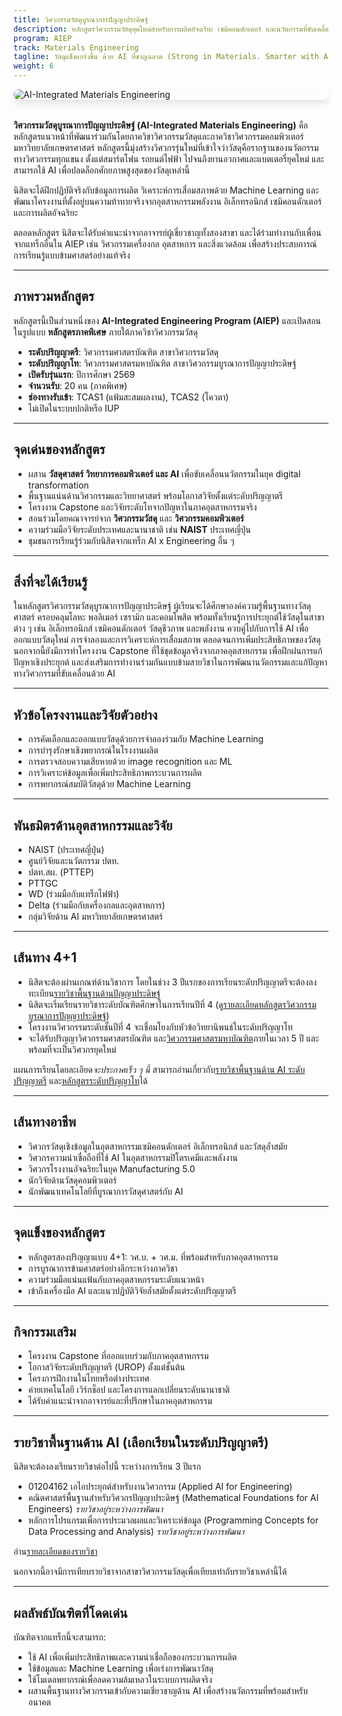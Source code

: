 ```yaml
---
title: วิศวกรรมวัสดุบูรณาการปัญญาประดิษฐ์
description: หลักสูตรวิศวกรรมวัสดุยุคใหม่สำหรับการผลิตอัจฉริยะ เซมิคอนดักเตอร์ และนวัตกรรมที่ขับเคลื่อนด้วย AI
program: AIEP
track: Materials Engineering
tagline: วัสดุแข็งแกร่งขึ้น ด้วย AI ที่ชาญฉลาด (Strong in Materials. Smarter with AI.)
weight: 6
---
```


<img src="../../../../img/banners/materials-hero-new.png"
     alt="AI-Integrated Materials Engineering"
     style="max-width: 100%; height: auto; margin: 0 0 2rem 0; border-radius: 1rem; box-shadow: 0 6px 12px rgba(0,0,0,0.1); display: block;" />

**วิศวกรรมวัสดุบูรณาการปัญญาประดิษฐ์ (AI-Integrated Materials Engineering)** คือหลักสูตรแนวหน้าที่พัฒนาร่วมกันโดยภาควิชาวิศวกรรมวัสดุและภาควิชาวิศวกรรมคอมพิวเตอร์ มหาวิทยาลัยเกษตรศาสตร์ หลักสูตรนี้มุ่งสร้างวิศวกรรุ่นใหม่ที่เข้าใจว่าวัสดุคือรากฐานของนวัตกรรมทางวิศวกรรมทุกแขนง ตั้งแต่สมาร์ตโฟน รถยนต์ไฟฟ้า ไปจนถึงยานอวกาศและแบตเตอรี่ยุคใหม่ และสามารถใช้ AI เพื่อปลดล็อกศักยภาพสูงสุดของวัสดุเหล่านี้

นิสิตจะได้ฝึกปฏิบัติจริงกับข้อมูลการผลิต วิเคราะห์การเสื่อมสภาพด้วย Machine Learning  และพัฒนาโครงงานที่ตั้งอยู่บนความท้าทายจริงจากอุตสาหกรรมพลังงาน อิเล็กทรอนิกส์ เซมิคอนดักเตอร์ และการผลิตอัจฉริยะ

ตลอดหลักสูตร นิสิตจะได้รับคำแนะนำจากอาจารย์ผู้เชี่ยวชาญทั้งสองสาขา  และได้ร่วมทำงานกับเพื่อนจากแทร็กอื่นใน AIEP เช่น วิศวกรรมเครื่องกล อุตสาหการ และสิ่งแวดล้อม  เพื่อสร้างประสบการณ์การเรียนรู้แบบข้ามศาสตร์อย่างแท้จริง

---

##  ภาพรวมหลักสูตร

หลักสูตรนี้เป็นส่วนหนึ่งของ **AI-Integrated Engineering Program (AIEP)**  และเปิดสอนในรูปแบบ **หลักสูตรภาคพิเศษ** ภายใต้ภาควิชาวิศวกรรมวัสดุ

-  **ระดับปริญญาตรี**: วิศวกรรมศาสตรบัณฑิต สาขาวิศวกรรมวัสดุ
-  **ระดับปริญญาโท**: วิศวกรรมศาสตรมหาบัณฑิต สาขาวิศวกรรมบูรณาการปัญญาประดิษฐ์
-  **เปิดรับรุ่นแรก**: ปีการศึกษา 2569  
-  **จำนวนรับ**: 20 คน (ภาคพิเศษ)
-  **ช่องทางรับเข้า**: TCAS1 (แฟ้มสะสมผลงาน), TCAS2 (โควตา)  
-  ไม่เปิดในระบบปกติหรือ IUP

---

##  จุดเด่นของหลักสูตร

- ผสาน **วัสดุศาสตร์ วิทยาการคอมพิวเตอร์ และ AI** เพื่อขับเคลื่อนนวัตกรรมในยุค digital transformation  
- พื้นฐานแน่นด้านวิศวกรรมและวิทยาศาสตร์ พร้อมโอกาสวิจัยตั้งแต่ระดับปริญญาตรี  
- โครงงาน Capstone และวิจัยระดับโทจากปัญหาในภาคอุตสาหกรรมจริง  
- สอนร่วมโดยคณาจารย์จาก **วิศวกรรมวัสดุ** และ **วิศวกรรมคอมพิวเตอร์**  
- ความร่วมมือวิจัยระดับประเทศและนานาชาติ เช่น **NAIST** ประเทศญี่ปุ่น  
- ชุมชนการเรียนรู้ร่วมกับนิสิตจากแทร็ก AI x Engineering อื่น ๆ

---

##  สิ่งที่จะได้เรียนรู้

ในหลักสูตรวิศวกรรมวัสดุบูรณาการปัญญาประดิษฐ์ ผู้เรียนจะได้ศึกษาองค์ความรู้พื้นฐานทางวัสดุศาสตร์ ครอบคลุมโลหะ พอลิเมอร์ เซรามิก และคอมโพสิต พร้อมทั้งเรียนรู้การประยุกต์ใช้วัสดุในสาขาต่าง ๆ เช่น อิเล็กทรอนิกส์ เซมิคอนดักเตอร์ วัสดุชีวภาพ และพลังงาน ควบคู่ไปกับการใช้ AI เพื่อออกแบบวัสดุใหม่ การจำลองและการวิเคราะห์การเสื่อมสภาพ ตลอดจนการเพิ่มประสิทธิภาพของวัสดุ นอกจากนี้ยังมีการทำโครงงาน Capstone ที่ใช้ชุดข้อมูลจริงจากภาคอุตสาหกรรม เพื่อฝึกฝนการแก้ปัญหาเชิงประยุกต์ และส่งเสริมการทำงานร่วมกันแบบข้ามสายวิชาในการพัฒนานวัตกรรมและแก้ปัญหาทางวิศวกรรมที่ขับเคลื่อนด้วย AI

---

##  หัวข้อโครงงานและวิจัยตัวอย่าง

- การคัดเลือกและออกแบบวัสดุด้วยการจำลองร่วมกับ Machine Learning  
- การบำรุงรักษาเชิงพยากรณ์ในโรงงานผลิต  
- การตรวจสอบความเสียหายด้วย image recognition และ ML  
- การวิเคราะห์ข้อมูลเพื่อเพิ่มประสิทธิภาพกระบวนการผลิต  
- การพยากรณ์สมบัติวัสดุด้วย Machine Learning

---

##  พันธมิตรด้านอุตสาหกรรมและวิจัย

- NAIST (ประเทศญี่ปุ่น)
- ศูนย์วิจัยและนวัตกรรม ปตท.  
- ปตท.สผ. (PTTEP)  
- PTTGC  
- WD (ร่วมมือกับแทร็กไฟฟ้า)  
- Delta (ร่วมมือกับเครื่องกลและอุตสาหการ)  
- กลุ่มวิจัยด้าน AI มหาวิทยาลัยเกษตรศาสตร์

---

##  เส้นทาง 4+1
- นิสิตจะต้องผ่านเกณฑ์ด้านวิชาการ โดยในช่วง 3 ปีแรกของการเรียนระดับปริญญาตรีจะต้องลงทะเบียน[รายวิชาพื้นฐานด้านปัญญาประดิษฐ์](/docs/ai-core-courses)
- นิสิตจะเริ่มเรียนรายวิชาระดับบัณฑิตศึกษาในการเรียนปีที่ 4 (ดู[รายละเอียดหลักสูตรวิศวกรรมบูรณาการปัญญาประดิษฐ์](/docs/master/ai-integrated))
- โครงงานวิศวกรรมระดับชั้นปีที่ 4 จะเชื่อมโยงกับหัวข้อวิทยานิพนธ์ในระดับปริญญาโท
- จะได้รับปริญญาวิศวกรรมศาสตรบัณฑิต และ[วิศวกรรมศาสตรมหาบัณฑิต](/docs/master/ai-integrated)ภายในเวลา 5 ปี และพร้อมที่จะเป็นวิศวกรยุคใหม่

แผนการเรียนโดยละเอียด*จะประกาศเร็ว ๆ นี้*  สามารถอ่านเกี่ยวกับ[รายวิชาพื้นฐานด้าน AI ระดับปริญญาตรี](/docs/ai-core-courses) และ[หลักสูตรระดับปริญญาโท](/docs/master/ai-itegrated)ได้
	

---

##  เส้นทางอาชีพ

- วิศวกรวัสดุเชิงข้อมูลในอุตสาหกรรมเซมิคอนดักเตอร์ อิเล็กทรอนิกส์ และวัสดุล้ำสมัย  
- วิศวกรความน่าเชื่อถือที่ใช้ AI ในอุตสาหกรรมปิโตรเคมีและพลังงาน  
- วิศวกรโรงงานอัจฉริยะในยุค Manufacturing 5.0  
- นักวิจัยด้านวัสดุคอมพิวเตอร์  
- นักพัฒนาเทคโนโลยีที่บูรณาการวัสดุศาสตร์กับ AI

---

##  จุดแข็งของหลักสูตร

- หลักสูตรสองปริญญาแบบ 4+1: วศ.บ. + วศ.ม. ที่พร้อมสำหรับภาคอุตสาหกรรม  
- การบูรณาการข้ามศาสตร์อย่างลึกระหว่างภาควิชา  
- ความร่วมมือแน่นแฟ้นกับภาคอุตสาหกรรมระดับแนวหน้า  
- เข้าถึงเครื่องมือ AI และแนวปฏิบัติวิจัยล้ำสมัยตั้งแต่ระดับปริญญาตรี

---

##  กิจกรรมเสริม

- โครงงาน Capstone ที่ออกแบบร่วมกับภาคอุตสาหกรรม  
- โอกาสวิจัยระดับปริญญาตรี (UROP) ตั้งแต่ชั้นต้น  
- โครงการฝึกงานในไทยหรือต่างประเทศ  
- ค่ายเทคโนโลยี เวิร์กช็อป และโครงการแลกเปลี่ยนระดับนานาชาติ  
- ได้รับคำแนะนำจากอาจารย์และที่ปรึกษาในภาคอุตสาหกรรม

---

##  รายวิชาพื้นฐานด้าน AI (เลือกเรียนในระดับปริญญาตรี)
นิสิตจะต้องลงเรียนรายวิชาต่อไปนี้ ระหว่างการเรียน 3 ปีแรก

- 01204162 เอไอประยุกต์สำหรับงานวิศวกรรม (Applied AI for Engineering)   
- คณิตศาสตร์พื้นฐานสำหรับวิศวกรปัญญาประดิษฐ์ (Mathematical Foundations for AI Engineers) *รายวิชาอยู่ระหว่างการพัฒนา*
- หลักการโปรแกรมเพื่อการประมวลผลและวิเคราะห์ข้อมูล (Programming Concepts for Data Processing and Analysis) *รายวิชาอยู่ระหว่างการพัฒนา*

อ่าน[รายละเอียดของรายวิชา](/docs/ai-core-courses)

นอกจากนี้อาจมีการเทียบรายวิชาจากสาขาวิศวกรรมวัสดุเพื่อเทียบเท่ากับรายวิชาเหล่านี้ได้

---

##  ผลลัพธ์บัณฑิตที่โดดเด่น

บัณฑิตจากแทร็กนี้จะสามารถ:

- ใช้ AI เพื่อเพิ่มประสิทธิภาพและความน่าเชื่อถือของกระบวนการผลิต  
- ใช้ข้อมูลและ Machine Learning เพื่อเร่งการพัฒนาวัสดุ  
- ใช้โมเดลพยากรณ์เพื่อลดความล้มเหลวในระบบการผลิตจริง  
- ผสานพื้นฐานทางวิศวกรรมเข้ากับความเชี่ยวชาญด้าน AI เพื่อสร้างนวัตกรรมที่พร้อมสำหรับอนาคต
